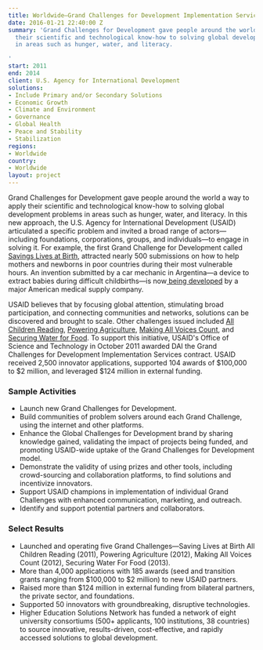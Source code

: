 ```yaml
---
title: Worldwide—Grand Challenges for Development Implementation Services
date: 2016-01-21 22:40:00 Z
summary: 'Grand Challenges for Development gave people around the world a way to apply
  their scientific and technological know-how to solving global development problems
  in areas such as hunger, water, and literacy.

'
start: 2011
end: 2014
client: U.S. Agency for International Development
solutions:
- Include Primary and/or Secondary Solutions
- Economic Growth
- Climate and Environment
- Governance
- Global Health
- Peace and Stability
- Stabilization
regions:
- Worldwide
country:
- Worldwide
layout: project
---
```


Grand Challenges for Development gave people around the world a way to apply their scientific and technological know-how to solving global development problems in areas such as hunger, water, and literacy. In this new approach, the U.S. Agency for International Development (USAID) articulated a specific problem and invited a broad range of actors—including foundations, corporations, groups, and individuals—to engage in solving it. For example, the first Grand Challenge for Development called [Savings Lives at Birth][1], attracted nearly 500 submissions on how to help mothers and newborns in poor countries during their most vulnerable hours. An invention submitted by a car mechanic in Argentina—a device to extract babies during difficult childbirths—is now[ being developed][2] by a major American medical supply company.

USAID believes that by focusing global attention, stimulating broad participation, and connecting communities and networks, solutions can be discovered and brought to scale. Other challenges issued included [All Children Reading][3], [Powering Agriculture][4], [Making All Voices Count][5], and [Securing Water for Food][6]. To support this initiative, USAID's Office of Science and Technology in October 2011 awarded DAI the Grand Challenges for Development Implementation Services contract. USAID received 2,500 innovator applications, supported 104 awards of $100,000 to $2 million, and leveraged $124 million in external funding.

### Sample Activities

* Launch new Grand Challenges for Development.
* Build communities of problem solvers around each Grand Challenge, using the internet and other platforms.
* Enhance the Global Challenges for Development brand by sharing knowledge gained, validating the impact of projects being funded, and promoting USAID-wide uptake of the Grand Challenges for Development model.
* Demonstrate the validity of using prizes and other tools, including crowd-sourcing and collaboration platforms, to find solutions and incentivize innovators.
* Support USAID champions in implementation of individual Grand Challenges with enhanced communication, marketing, and outreach.
* Identify and support potential partners and collaborators.

### Select Results

* Launched and operating five Grand Challenges—Saving Lives at Birth All Children Reading (2011), Powering Agriculture (2012), Making All Voices Count (2012), Securing Water For Food (2013).
* More than 4,000 applications with 185 awards (seed and transition grants ranging from $100,000 to $2 million) to new USAID partners.
* Raised more than $124 million in external funding from bilateral partners, the private sector, and foundations.
* Supported 50 innovators with groundbreaking, disruptive technologies.
* Higher Education Solutions Network has funded a network of eight university consortiums (500+ applicants, 100 institutions, 38 countries) to source innovative, results-driven, cost-effective, and rapidly accessed solutions to global development.

[1]: http://savinglivesatbirth.net/
[2]: http://www.nytimes.com/2013/11/14/health/new-tool-to-ease-difficult-births-a-plastic-bag.html?_r=0
[3]: http://allchildrenreading.org/
[4]: http://poweringag.org/
[5]: http://www.makingallvoicescount.org/
[6]: http://www.securingwaterforfood.org/